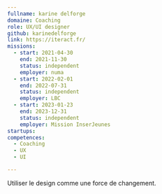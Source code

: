 ```yaml
---
fullname: karine delforge
domaine: Coaching
role: UX/UI designer
github: karinedelforge
link: https://iteract.fr/
missions:
  - start: 2021-04-30
    end: 2021-11-30
    status: independent
    employer: numa
  - start: 2022-02-01
    end: 2022-07-31
    status: independent
    employer: LBC
  - start: 2023-01-23
    end: 2023-12-31
    status: independent
    employer: Mission InserJeunes
startups:
competences:
  - Coaching
  - UX
  - UI

---
```


Utiliser le design comme une force de changement.
